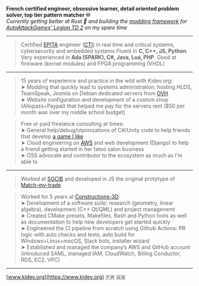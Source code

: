 **French certified engineer, obsessive learner, detail oriented problem solver, top tier pattern matcher ♾️**  
*Currently getting better at Rust 🦀 and building the [modding framework](https://github.com/LegionTD2-Modding) for [AutoAttackGames' Legion TD 2](https://beta.legiontd2.com/) on my spare time*
____
>Certified [EPITA](https://www.epita.fr/) engineer ([CTI](https://www.cti-commission.fr/)) in real time and critical systems, cybersecurity and embedded systems
>Fluent in **C, C++, JS, Python**. Very experienced in **Ada (SPARK), C#, Java, Lua, PHP**. Good at firmware (kernel modules) and FPGA programming (VHDL)
____
>15 years of experience and practice in the wild with Kidev.org:  
> ➤ Modding that quickly lead to systems administration: hosting HLDS, TeamSpeak, Joomla on Debian dedicated servers from [OVH](https://www.ovhcloud.com/)  
> ➤ Website configuration and development of a custom shop (Allopass+Paypal) that helped me pay for the servers rent ($50 per month was over my middle school budget)  

>Free or paid freelance consulting at times:  
> ➤ General help/debug/otpimizations of C#/Unity code to help friends that develop [a game I like](https://beta.legiontd2.com/)  
> ➤ Cloud engineering on [AWS](https://aws.amazon.com/) and web development (Django) to help a friend getting started in her tatoo salon business  
> ➤ OSS advocate and contributor to the ecosystem as much as I'm able to
____
>Worked at [SGCIB](https://wholesale.banking.societegenerale.com/) and developed in JS the original protytype of [Match-my-trade](https://tradematch.sgmarkets.com/whiteapp/#/matchmytrade)

>Worked for 5 years at [Constructions-3D](https://www.constructions-3d.com/):  
> ➤ Development of a software suite: research (geometry, linear algebra), development (C++ Qt/QML) and project managenemt  
> ➤ Created CMake presets, Makefiles, Bash and Python tools as well as documentation to help new developers get started quickly  
> ➤ Engineered the CI pipeline from scratch using Github Actions: PR logic with auto checks and tests, auto build for Windows+Linux+macOS, Slack bots, installer wizard  
> ➤ Established and managed the company’s AWS and GitHub account (introduced SAML, managed IAM, CloudWatch, Billing Conductor, RDS, EC2, VPC)  
___
[www.kidev.org](https://www.kidev.org) 🇫🇷 🇬🇧  
